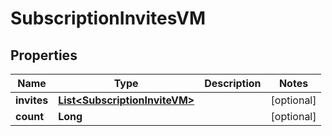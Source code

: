 

# SubscriptionInvitesVM


## Properties

| Name | Type | Description | Notes |
|------------ | ------------- | ------------- | -------------|
|**invites** | [**List&lt;SubscriptionInviteVM&gt;**](SubscriptionInviteVM.md) |  |  [optional] |
|**count** | **Long** |  |  [optional] |



